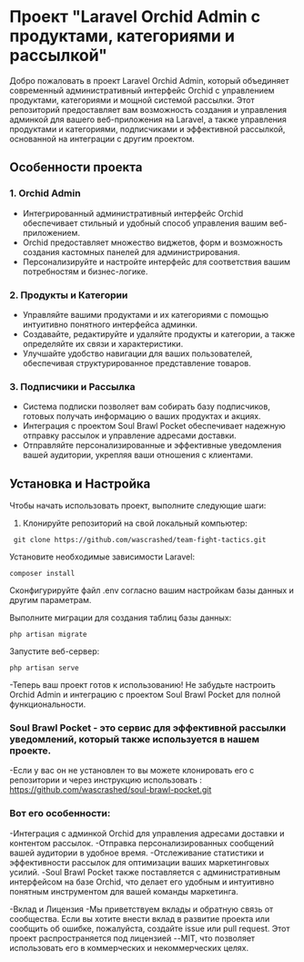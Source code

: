 # Проект "Laravel Orchid Admin с продуктами, категориями и рассылкой"

Добро пожаловать в проект Laravel Orchid Admin, который объединяет современный административный интерфейс Orchid с управлением продуктами, категориями и мощной системой рассылки. Этот репозиторий предоставляет вам возможность создания и управления админкой для вашего веб-приложения на Laravel, а также управления продуктами и категориями, подписчиками и эффективной рассылкой, основанной на интеграции с другим проектом.

## Особенности проекта

### 1. Orchid Admin

- Интегрированный административный интерфейс Orchid обеспечивает стильный и удобный способ управления вашим веб-приложением.
- Orchid предоставляет множество виджетов, форм и возможность создания кастомных панелей для администрирования.
- Персонализируйте и настройте интерфейс для соответствия вашим потребностям и бизнес-логике.

### 2. Продукты и Категории

- Управляйте вашими продуктами и их категориями с помощью интуитивно понятного интерфейса админки.
- Создавайте, редактируйте и удаляйте продукты и категории, а также определяйте их связи и характеристики.
- Улучшайте удобство навигации для ваших пользователей, обеспечивая структурированное представление товаров.

### 3. Подписчики и Рассылка

- Система подписки позволяет вам собирать базу подписчиков, готовых получать информацию о ваших продуктах и акциях.
- Интеграция с проектом Soul Brawl Pocket обеспечивает надежную отправку рассылок и управление адресами доставки.
- Отправляйте персонализированные и эффективные уведомления вашей аудитории, укрепляя ваши отношения с клиентами.

## Установка и Настройка

Чтобы начать использовать проект, выполните следующие шаги:

1. Клонируйте репозиторий на свой локальный компьютер:

``` 
 git clone https://github.com/wascrashed/team-fight-tactics.git
```
Установите необходимые зависимости Laravel:
```
composer install
```
Сконфигурируйте файл .env согласно вашим настройкам базы данных и другим параметрам.

Выполните миграции для создания таблиц базы данных:
```
php artisan migrate
```
Запустите веб-сервер:
```
php artisan serve
```
-Теперь ваш проект готов к использованию! Не забудьте настроить Orchid Admin и интеграцию с проектом Soul Brawl Pocket для полной функциональности.
 
### Soul Brawl Pocket - это сервис для эффективной рассылки уведомлений, который также используется в нашем проекте.
-Если у вас он не установлен то вы можете клонировать его с репозитории и через инструкцию использовать : https://github.com/wascrashed/soul-brawl-pocket.git
### Вот его особенности:
-Интеграция с админкой Orchid для управления адресами доставки и контентом рассылок.
-Отправка персонализированных сообщений вашей аудитории в удобное время.
-Отслеживание статистики и эффективности рассылок для оптимизации ваших маркетинговых усилий.
-Soul Brawl Pocket также поставляется с административным интерфейсом на базе Orchid, что делает его удобным и интуитивно понятным инструментом для вашей команды маркетинга.

-Вклад и Лицензия
-Мы приветствуем вклады и обратную связь от сообщества. Если вы хотите внести вклад в развитие проекта или сообщить об ошибке, пожалуйста, создайте issue или pull request. Этот проект распространяется под лицензией --MIT, что позволяет использовать его в коммерческих и некоммерческих целях.
